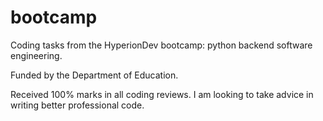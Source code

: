 # bootcamp
Coding tasks from the HyperionDev bootcamp: python backend software engineering.

Funded by the Department of Education.

Received 100% marks in all coding reviews.
I am looking to take advice in writing better professional code.
